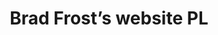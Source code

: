 ---
title: Brad Frost’s website PL
link: https://bradfrostdotcom-pl.netlify.com/
tags:
  - demo-content
  - code
image: /images/pl-brad-frost-web.png
---